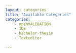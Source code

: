 ```yaml
---
layout: categories
title: "Available Categories"
categories: 
    - openVALIDATION
    - IDE
    - bachelor-thesis
    - Texteditor
    
---
```

